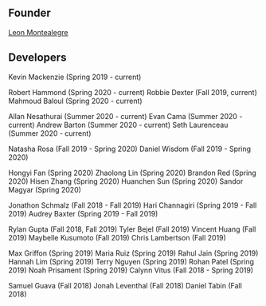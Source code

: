 ## Founder
[Leon Montealegre](http://www.leonmontealegre.com/)

## Developers

Kevin Mackenzie (Spring 2019 - current)

Robert Hammond (Spring 2020 - current)
Robbie Dexter (Fall 2019, current)
Mahmoud Baloul (Spring 2020 - current)

Allan Nesathurai (Summer 2020 - current)
Evan Cama (Summer 2020 - current)
Andrew Barton (Summer 2020 - current)
Seth Laurenceau (Summer 2020 - current)



Natasha Rosa (Fall 2019 - Spring 2020)
Daniel Wisdom (Fall 2019 - Spring 2020)

Hongyi Fan (Spring 2020)
Zhaolong Lin (Spring 2020)
Brandon Red (Spring 2020)
Hisen Zhang (Spring 2020)
Huanchen Sun (Spring 2020)
Sandor Magyar (Spring 2020)

Jonathon Schmalz (Fall 2018 - Fall 2019)
Hari Channagiri (Spring 2019 - Fall 2019)
Audrey Baxter (Spring 2019 - Fall 2019)

Rylan Gupta (Fall 2018, Fall 2019)
Tyler Bejel (Fall 2019)
Vincent Huang (Fall 2019)
Maybelle Kusumoto (Fall 2019)
Chris Lambertson (Fall 2019)

Max Griffon (Spring 2019)
Maria Ruiz (Spring 2019)
Rahul Jain (Spring 2019)
Hannah Lim (Spring 2019)
Terry Nguyen (Spring 2019)
Rohan Patel (Spring 2019)
Noah Prisament (Spring 2019)
Calynn Vitus (Fall 2018 - Spring 2019)

Samuel Guava (Fall 2018)
Jonah Leventhal (Fall 2018)
Daniel Tabin (Fall 2018)
